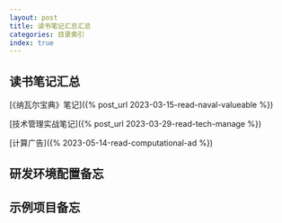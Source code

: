 ```yaml
---
layout: post
title: 读书笔记汇总汇总
categories: 目录索引
index: true
---
```


## 读书笔记汇总

[《纳瓦尔宝典》笔记]({% post_url 2023-03-15-read-naval-valueable %})

[技术管理实战笔记]({% post_url 2023-03-29-read-tech-manage %})

[计算广告]({% 2023-05-14-read-computational-ad %})

## 研发环境配置备忘

## 示例项目备忘
